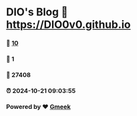 # DIO's Blog :link: https://DIO0v0.github.io 
### :page_facing_up: [10](https://DIO0v0.github.io/tag.html) 
### :speech_balloon: 1 
### :hibiscus: 27408 
### :alarm_clock: 2024-10-21 09:03:55 
### Powered by :heart: [Gmeek](https://github.com/Meekdai/Gmeek)
